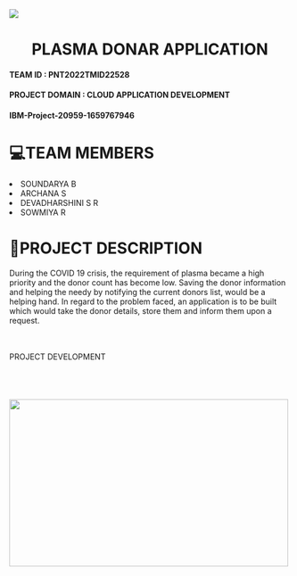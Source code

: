 
<img src="https://static.vecteezy.com/system/resources/thumbnails/011/498/514/small/donate-plasma-medical-analysis-stack-of-books-flat-illustration-vector.jpg">

<h1><center> PLASMA DONAR APPLICATION<br></center></h1>

<h4>TEAM ID : PNT2022TMID22528<br></h4>

<h4>PROJECT DOMAIN : CLOUD APPLICATION DEVELOPMENT<br></h4>

<h4> IBM-Project-20959-1659767946<br></h4>

<h1>💻TEAM MEMBERS </h1>
<li> SOUNDARYA B</li> 
<li> ARCHANA S </li>
<li> DEVADHARSHINI S R</li>
<li> SOWMIYA R </li>

<h1>📝PROJECT DESCRIPTION</h1> 

During the COVID 19 crisis, the requirement of plasma became a high priority and the donor count has become low. Saving the donor information and helping the needy by notifying the current donors list, would be a helping hand. In regard to the problem faced, an application is to be built which would take the donor details, store them and inform them upon a request.
<br><br>
<br>



 PROJECT DEVELOPMENT  <br><br><br>
 <br>
 <br>
 <img src="https://media3.giphy.com/media/h2ORVK02QhsBrGMYaU/200w.gif?cid=6c09b952736wopxwunc4rqlysekcoma7aovswz49ao8jhz6q&rid=200w.gif&ct=g" width="500" height="300">
 

